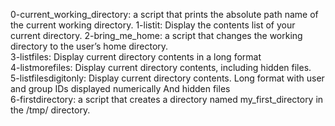0-current_working_directory: a script that prints the absolute path name of the current working directory. 
1-listit: Display the contents list of your current directory.
2-bring_me_home: a script that changes the working directory to the user’s home directory.
<br>3-listfiles: Display current directory contents in a long format
<br>4-listmorefiles: Display current directory contents, including hidden files.
<br>5-listfilesdigitonly: Display current directory contents. Long format with user and group IDs displayed numerically And hidden files
<br>6-firstdirectory: a script that creates a directory named my_first_directory in the /tmp/ directory.
